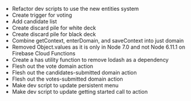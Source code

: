  - Refactor dev scripts to use the new entities system
 - Create trigger for voting
 - Add candidate list
 - Create discard pile for white deck
 - Create discard pile for black deck
 - Combine getContext, enterDomain, and saveContext into just domain
 - Removed Object.values as it is only in Node 7.0 and not Node 6.11.1 on
   Firebase Cloud Functions
 - Create a has utility function to remove lodash as a dependency
 - Flesh out the vote domain action
 - Flesh out the candidates-submitted domain action
 - Flesh out the votes-submitted domain action
 - Make dev script to update persistent menu
 - Make dev script to update getting started call to action
